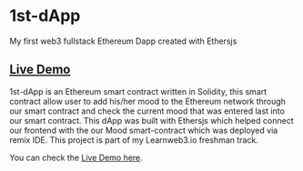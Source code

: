 # 1st-dApp 
My first web3 fullstack Ethereum Dapp created with Ethersjs 
## [Live Demo](https://1st-dapp.netlify.app/) 
1st-dApp is an Ethereum smart contract written in Solidity, this smart contract allow user to add his/her mood to the Ethereum network through our smart contract and check the current mood that was entered last into our smart contract.
This dApp was built with Ethersjs which helped connect our frontend with the our Mood smart-contract which was deployed via remix IDE.
This project is part of my Learnweb3.io freshman track.

You can check the [Live Demo here](https://1st-dapp.netlify.app/).

